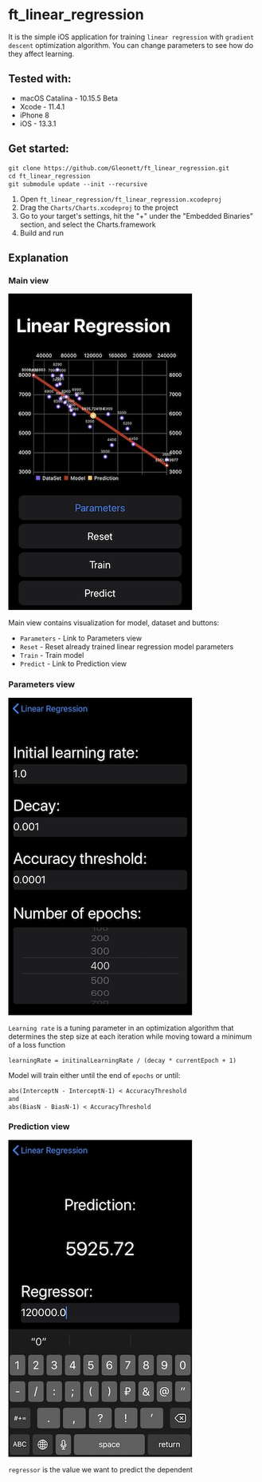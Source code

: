 # ft_linear_regression

It is the simple iOS application for training `linear regression` with `gradient descent` optimization algorithm. You can change parameters to see how do they affect learning.

## Tested with:
* macOS Catalina - 10.15.5 Beta
* Xcode - 11.4.1
* iPhone 8
* iOS - 13.3.1

## Get started:
```
git clone https://github.com/Gleonett/ft_linear_regression.git
cd ft_linear_regression
git submodule update --init --recursive
```
1. Open `ft_linear_regression/ft_linear_regression.xcodeproj`
1. Drag the `Charts/Charts.xcodeproj` to the project  
2. Go to your target's settings, hit the "+" under the "Embedded Binaries" section, and select the Charts.framework
3. Build and run

## Explanation
### Main view
![Main_view](https://github.com/Gleonett/ft_linear_regression/blob/master/readme_images/main_view.jpg)

Main view contains visualization for model, dataset and buttons:
* `Parameters` - Link to Parameters view
* `Reset` - Reset already trained linear regression model parameters
* `Train` - Train model
* `Predict` - Link to Prediction view
### Parameters view
![Parameters_view](https://github.com/Gleonett/ft_linear_regression/blob/master/readme_images/parameters_view.jpg)

`Learning rate` is a tuning parameter in an optimization algorithm that determines the step size at each iteration while moving toward a minimum of a loss function
```
learningRate = initinalLearningRate / (decay * currentEpoch + 1)
```
Model will train either until the end of `epochs` or until:
```
abs(InterceptN - InterceptN-1) < AccuracyThreshold
and
abs(BiasN - BiasN-1) < AccuracyThreshold
```
### Prediction view
![Prediction_view](https://github.com/Gleonett/ft_linear_regression/blob/master/readme_images/prediction_view.jpg)

`regressor` is the value we want to predict the dependent
